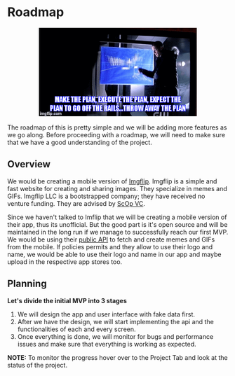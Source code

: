 # Roadmap

<center>
<img src ="screenshots\roadmap.gif" alt = "roadmap"> </center>

The roadmap of this is pretty simple and we will be adding more features as we go along. Before proceeding with a roadmap, we will need to make sure that we have a good understanding of the project.

## Overview

We would be creating a mobile version of [Imgflip](https://imgflip.com/). Imgflip is a simple and fast website for creating and sharing images. They specialize in memes and GIFs. Imgflip LLC is a bootstrapped company; they have received no venture funding. They are advised by [ScOp VC](https://www.scopvc.com/).

Since we haven't talked to Imflip that we will be creating a mobile version of their app, thus its unofficial. But the good part is it's open source and will be maintained in the long run if we manage to successfully reach our first MVP. We would be using their [public API](https://imgflip.com/api) to fetch and create memes and GIFs from the mobile. If policies permits and they allow to use their logo and name, we would be able to use their logo and name in our app and maybe upload in the respective app stores too.

## Planning

**Let's divide the initial MVP into 3 stages**

1. We will design the app and user interface with fake data first.
2. After we have the design, we will start implementing the api and the functionalities of each and every screen.
3. Once everything is done, we will monitor for bugs and performance issues and make sure that everything is working as expected.

**NOTE:** To monitor the progress hover over to the Project Tab and look at the status of the project.
